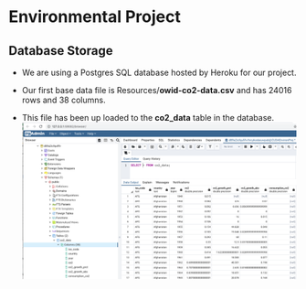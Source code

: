 # Environmental Project

## Database Storage

- We are using a Postgres SQL database hosted by Heroku for our project.

- Our first base data file is Resources/<b>owid-co2-data.csv</b> and has 24016 rows and 38 columns.

- This file has been up loaded to the <b>co2_data</b> table in the database.<br>
<img src=Resources/co2_data_db.png></img>

